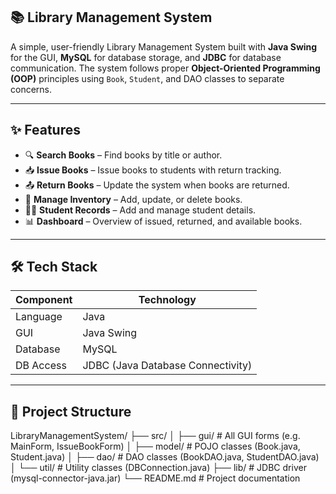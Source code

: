 ## 📚 Library Management System

A simple, user-friendly Library Management System built with **Java Swing** for the GUI, **MySQL** for database storage, and **JDBC** for database communication. The system follows proper **Object-Oriented Programming (OOP)** principles using `Book`, `Student`, and DAO classes to separate concerns.

---

## ✨ Features

- 🔍 **Search Books** – Find books by title or author.
- 📥 **Issue Books** – Issue books to students with return tracking.
- 📤 **Return Books** – Update the system when books are returned.
- 🧾 **Manage Inventory** – Add, update, or delete books.
- 🧑‍🎓 **Student Records** – Add and manage student details.
- 📊 **Dashboard** – Overview of issued, returned, and available books.

---

## 🛠️ Tech Stack

| Component | Technology |
|----------|------------|
| Language | Java |
| GUI      | Java Swing |
| Database | MySQL |
| DB Access| JDBC (Java Database Connectivity) |

---

## 🧱 Project Structure

LibraryManagementSystem/
├── src/
│ ├── gui/ # All GUI forms (e.g. MainForm, IssueBookForm)
│ ├── model/ # POJO classes (Book.java, Student.java)
│ ├── dao/ # DAO classes (BookDAO.java, StudentDAO.java)
│ └── util/ # Utility classes (DBConnection.java)
├── lib/ # JDBC driver (mysql-connector-java.jar)
└── README.md # Project documentation
